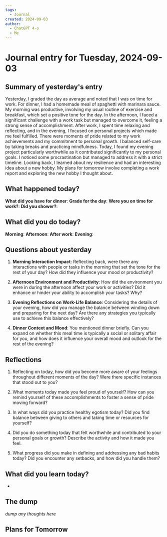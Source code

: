 ```yaml
---
tags:
  - Journal
created: 2024-09-03
author:
  - ChatGPT 4-o
  - Me
---
```

# Journal entry for Tuesday, 2024-09-03

## Summary of yesterday's entry

Yesterday, I graded the day as average and noted that I was on time for work. For dinner, I had a homemade meal of spaghetti with marinara sauce. My morning was productive, involving my usual routine of exercise and breakfast, which set a positive tone for the day. In the afternoon, I faced a significant challenge with a work task but managed to overcome it, feeling a strong sense of accomplishment. After work, I spent time relaxing and reflecting, and in the evening, I focused on personal projects which made me feel fulfilled. There were moments of pride related to my work achievements and my commitment to personal growth. I balanced self-care by taking breaks and practicing mindfulness. Today, I found my evening project particularly worthwhile as it contributed significantly to my personal goals. I noticed some procrastination but managed to address it with a strict timeline. Looking back, I learned about my resilience and had an interesting idea about a new hobby. My plans for tomorrow involve completing a work report and exploring the new hobby I thought about.

## What happened today?

**What did you have for dinner**: 
**Grade for the day**: 
**Were you on time for work?**: 
**Did you shower?**: 

## What did you do today?

**Morning**: 
**Afternoon**: 
**After work**: 
**Evening**: 

## Questions about yesterday

1. **Morning Interaction Impact**: Reflecting back, were there any interactions with people or tasks in the morning that set the tone for the rest of your day? How did they influence your mood or productivity?

2. **Afternoon Environment and Productivity**: How did the environment you were in during the afternoon affect your work or activities? Did it enhance or hinder your ability to accomplish your tasks? Why?

3. **Evening Reflections on Work-Life Balance**: Considering the details of your evening, how did you manage the balance between winding down and preparing for the next day? Are there any strategies you typically use to achieve this balance effectively?

4. **Dinner Context and Mood**: You mentioned dinner briefly. Can you expand on whether this meal time is typically a social or solitary affair for you, and how does it influence your overall mood and outlook for the rest of the evening?

## Reflections

1. Reflecting on today, how did you become more aware of your feelings throughout different moments of the day? Were there specific instances that stood out to you?

2. What moments today made you feel proud of yourself? How can you remind yourself of these accomplishments to foster a sense of pride moving forward?

3. In what ways did you practice healthy egotism today? Did you find balance between giving to others and taking time or resources for yourself?

4. Did you do something today that felt worthwhile and contributed to your personal goals or growth? Describe the activity and how it made you feel.

5. What progress did you make in defining and addressing any bad habits today? Did you encounter any setbacks, and how did you handle them?

## What did you learn today?

- 

## The dump
*dump any thoughts here*

## Plans for Tomorrow

